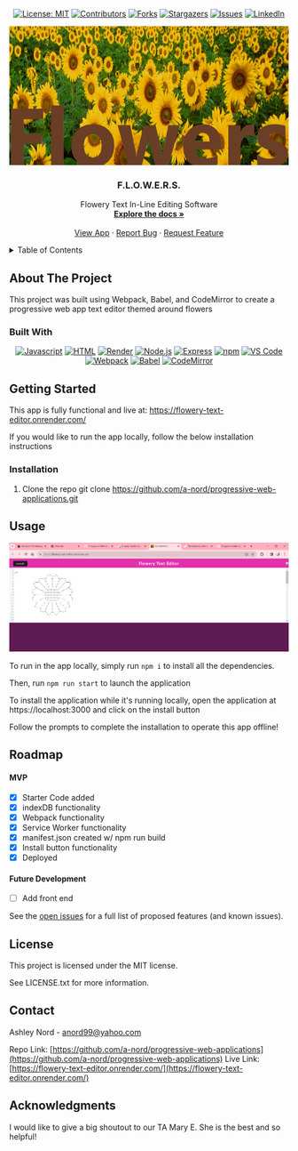 <div align="center">

  <!-- Add badges using the following format: -->
  <!-- ![Name](urlToShieldHere)(urlToGithubHere) -->

[![License: MIT](https://img.shields.io/badge/License-MIT-yellow.svg)](https://opensource.org/licenses/MIT)
[![Contributors](https://img.shields.io/github/contributors/a-nord/progressive-web-applications.svg?style=plastic&logo=appveyor)](https://github.com/a-nord/progressive-web-applications/graphs/contributors)
[![Forks](https://img.shields.io/github/forks/a-nord/progressive-web-applications.svg?style=plastic&logo=appveyor)](https://github.com/a-nord/progressive-web-applications/network/members)
[![Stargazers](https://img.shields.io/github/stars/a-nord/progressive-web-applications.svg?style=plastic&logo=appveyor)](https://github.com/a-nord/progressive-web-applications/stargazers)
[![Issues](https://img.shields.io/github/issues/a-nord/progressive-web-applications.svg?style=plastic&logo=appveyor)](https://github.com/a-nord/progressive-web-applications/issues)
[![LinkedIn](https://img.shields.io/badge/-LinkedIn-black.svg?style=plastic&logo=appveyor&logo=linkedin&colorB=555)](https://linkedin.com/in/ashleynord)

</div>

<!-- PROJECT LOGO -->

<div align="center">
  <a href="https://github.com/a-nord/progressive-web-applications">
    <img src="./client/src/images/logoNew.png" alt="Logo" width="1000" height="250">
  </a>

<h3 align="center">F.L.O.W.E.R.S.</h3>

  <p align="center">
    Flowery Text In-Line Editing Software <br />
    <a href="https://github.com/a-nord/progressive-web-applications"><strong>Explore the docs »</strong></a>
    <br />
    <br />
    <a href="https://flowery-text-editor.onrender.com/">View App</a>
    ·
    <a href="https://github.com/a-nord/progressive-web-applications/issues">Report Bug</a>
    ·
    <a href="https://github.com/a-nord/progressive-web-applications/issues">Request Feature</a>
  </p>
</div>

<!-- TABLE OF CONTENTS -->
<details>
  <summary>Table of Contents</summary>
  <ol>
    <li>
      <a href="#about-the-project">About The Project</a>
      <ul>
        <li><a href="#built-with">Built With</a></li>
      </ul>
    </li>
    <li>
      <a href="#getting-started">Getting Started</a>
      <ul>
        <li><a href="#installation">Installation</a></li>
      </ul>
    </li>
    <li><a href="#usage">Usage</a></li>
    <li><a href="#roadmap">Roadmap</a></li>
    <li><a href="#license">License</a></li>
    <li><a href="#contact">Contact</a></li>
    <li><a href="#acknowledgments">Acknowledgments</a></li>
  </ol>
</details>

<!-- ABOUT THE PROJECT -->

## About The Project

<!-- Add screenshots using the following format: -->
<!-- ![Screenshot alt description](directPathOfScreenshots) -->

This project was built using Webpack, Babel, and CodeMirror to create a progressive web app text editor themed around flowers

### Built With

<div align="center">

[![Javascript](https://img.shields.io/badge/Language-JavaScript-ff0000?style=plastic&logo=JavaScript&logoWidth=10)](https://javascript.info/)
[![HTML](https://img.shields.io/badge/Language-HTML/CSS-ff8000?style=plastic&logo=HTML5&logoWidth=10)](https://html.com/)
[![Render](https://img.shields.io/badge/Deployment-Render-00ff00?style=plastic&logo=render&logoWidth=10)](https://render.com)
[![Node.js](https://img.shields.io/badge/Framework-Node.js-ff0000?style=plastic&logo=Node.js&logoWidth=10)](https://nodejs.org/en/)
[![Express](https://img.shields.io/badge/Framework-Express-80ff00?style=plastic&logo=Express&logoWidth=10)](https://expressjs.com/)
[![npm](https://img.shields.io/badge/Tools-npm-ff0000?style=plastic&logo=npm&logoWidth=10)](https://www.npmjs.com/)
[![VS Code](https://img.shields.io/badge/IDE-VSCode-ff0000?style=plastic&logo=VisualStudioCode&logoWidth=10)](https://code.visualstudio.com/docs)
[![Webpack](https://img.shields.io/badge/Package-Webpack-ff0000?style=plastic&logo=Webpack&logoWidth=10)](https://webpack.js.org/)
[![Babel](https://img.shields.io/badge/Package-Babel-ff0000?style=plastic&logo=Babel&logoWidth=10)](https://babeljs.io/)
[![CodeMirror](https://img.shields.io/badge/Package-CodeMirror-ff0000?style=plastic&logo=CodeMirror&logoWidth=10)](https://codemirror.net/)

</div>

<!-- GETTING STARTED -->

## Getting Started

This app is fully functional and live at:
https://flowery-text-editor.onrender.com/

If you would like to run the app locally, follow the below installation instructions

### Installation

1. Clone the repo
   git clone https://github.com/a-nord/progressive-web-applications.git

<!-- USAGE EXAMPLES -->


## Usage

<img src="./client/src/images/screenshot.PNG" alt="screenshot">

To run in the app locally, simply run `npm i` to install all the dependencies.

Then, run `npm run start` to launch the application

To install the application while it's running locally, open the application at https://localhost:3000 and click on the install button

Follow the prompts to complete the installation to operate this app offline!

<!-- ROADMAP -->

## Roadmap

#### MVP

- [x] Starter Code added
- [x] indexDB functionality
- [x] Webpack functionality
- [x] Service Worker functionality
- [x] manifest.json created w/ npm run build
- [x] Install button functionality
- [x] Deployed

#### Future Development

- [ ] Add front end

See the [open issues](https://github.com/a-nord/progressive-web-applications/issues) for a full list of proposed features (and known issues).


<!-- LICENSE -->

## License

This project is licensed under the MIT license.

See LICENSE.txt for more information.

<!-- CONTACT -->

## Contact

Ashley Nord - anord99@yahoo.com

Repo Link: [https://github.com/a-nord/progressive-web-applications](https://github.com/a-nord/progressive-web-applications)
Live Link: [https://flowery-text-editor.onrender.com/](https://flowery-text-editor.onrender.com/)

<!-- ACKNOWLEDGMENTS -->

## Acknowledgments

I would like to give a big shoutout to our TA Mary E. She is the best and so helpful!